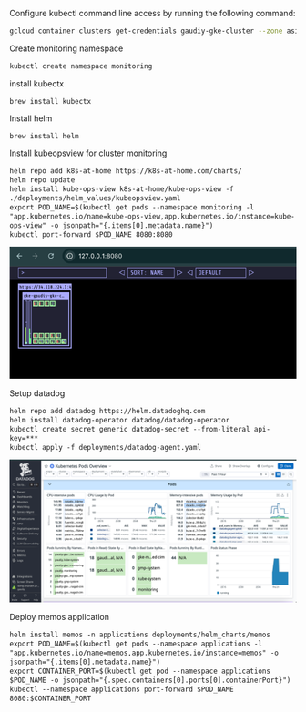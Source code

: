 Configure kubectl  command line access by running the following command:
```bash
gcloud container clusters get-credentials gaudiy-gke-cluster --zone asia-northeast1-a --project blissful-axiom-442117-s9
```

Create monitoring namespace
```bash
kubectl create namespace monitoring
```

install kubectx
```commandline
brew install kubectx
```

Install helm
```commandline
brew install helm
```

Install kubeopsview for cluster monitoring
```commandline
helm repo add k8s-at-home https://k8s-at-home.com/charts/
helm repo update
helm install kube-ops-view k8s-at-home/kube-ops-view -f ./deployments/helm_values/kubeopsview.yaml 
export POD_NAME=$(kubectl get pods --namespace monitoring -l "app.kubernetes.io/name=kube-ops-view,app.kubernetes.io/instance=kube-ops-view" -o jsonpath="{.items[0].metadata.name}")
kubectl port-forward $POD_NAME 8080:8080
```
![img.png](docs/images/img.png)

Setup datadog
```commandline
helm repo add datadog https://helm.datadoghq.com
helm install datadog-operator datadog/datadog-operator
kubectl create secret generic datadog-secret --from-literal api-key=***
kubectl apply -f deployments/datadog-agent.yaml
```

![datadog-dashboard.png](docs/images/datadog-dashboard.png)

Deploy memos application
```commandline
helm install memos -n applications deployments/helm_charts/memos
export POD_NAME=$(kubectl get pods --namespace applications -l "app.kubernetes.io/name=memos,app.kubernetes.io/instance=memos" -o jsonpath="{.items[0].metadata.name}")
export CONTAINER_PORT=$(kubectl get pod --namespace applications $POD_NAME -o jsonpath="{.spec.containers[0].ports[0].containerPort}")
kubectl --namespace applications port-forward $POD_NAME 8080:$CONTAINER_PORT
```